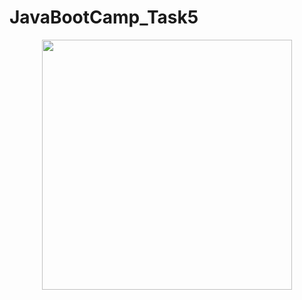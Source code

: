 # JavaBootCamp_Task5
<p align="center">
  <img src="https://github.com/muratalarcin/gif/blob/master/untitled.gif" width="400" height="auto">
</p>
